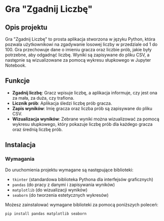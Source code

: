 # Gra "Zgadnij Liczbę"

## Opis projektu

Gra "Zgadnij Liczbę" to prosta aplikacja stworzona w języku Python, która pozwala użytkownikowi na zgadywanie losowej liczby w przedziale od 1 do 100.
Gra przechowuje dane o imieniu gracza oraz liczbie prób, jakie były potrzebne, aby odgadnąć liczbę. 
Wyniki są zapisywane do pliku CSV, a następnie są wizualizowane za pomocą wykresu słupkowego w Jupyter Notebook.

## Funkcje

- **Zgadnij liczbę**: Gracz wpisuje liczbę, a aplikacja informuje, czy jest ona za mała, za duża, czy trafiona.
- **Licznik prób**: Aplikacja śledzi liczbę prób gracza.
- **Zapis wyników**: Imię gracza oraz liczba prób są zapisywane do pliku CSV.
- **Wizualizacja wyników**: Zebrane wyniki można wizualizować za pomocą wykresu słupkowego, który pokazuje liczbę prób dla każdego gracza oraz średnią liczbę prób.

## Instalacja

### Wymagania

Do uruchomienia projektu wymagane są następujące biblioteki:
- `tkinter` (standardowa biblioteka Pythona dla interfejsów graficznych)
- `pandas` (do pracy z danymi i zapisywania wyników)
- `matplotlib` (do wizualizacji wyników)
- `seaborn` (do tworzenia estetycznych wykresów)

Możesz zainstalować wymagane biblioteki za pomocą poniższych poleceń:

```bash
pip install pandas matplotlib seaborn